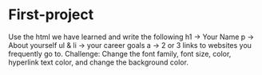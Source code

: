 # First-project


Use the html we have learned and write the following
h1 -> Your Name
p -> About yourself
ul & li -> your career goals
a -> 2 or 3 links to websites you frequently go to.
Challenge: Change the font family, font size, color, hyperlink text color, and change the background color.
